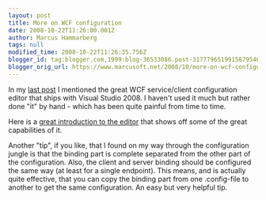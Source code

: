 ```yaml
---
layout: post
title: More on WCF configuration
date: 2008-10-22T11:26:00.001Z
author: Marcus Hammarberg
tags: null
modified_time: 2008-10-22T11:26:35.756Z
blogger_id: tag:blogger.com,1999:blog-36533086.post-3177796519915879546
blogger_orig_url: https://www.marcusoft.net/2008/10/more-on-wcf-configuration.html
---
```



In my [last
post](https://www.marcusoft.net/2008/10/configuration-of-wcf-binding.html)
I mentioned the great WCF service/client configuration editor that ships
with Visual Studio 2008. I haven't used it much but rather done "it" by
hand - which has been quite painful from time to time.

Here is a [great introduction to the
editor](http://keithelder.net/blog/archive/2008/01/17/Exposing-a-WCF-Service-With-Multiple-Bindings-and-Endpoints.aspx)
that shows off some of the great capabilities of it.

Another "tip", if you like, that I found on my way through the
configuration jungle is that the binding part is complete separated from
the other part of the configuration. Also, the client and server binding
should be configured the same way (at least for a single endpoint). This
means, and is actually quite effective, that you can copy the binding
part from one .config-file to another to get the same configuration. An
easy but very helpful tip.
